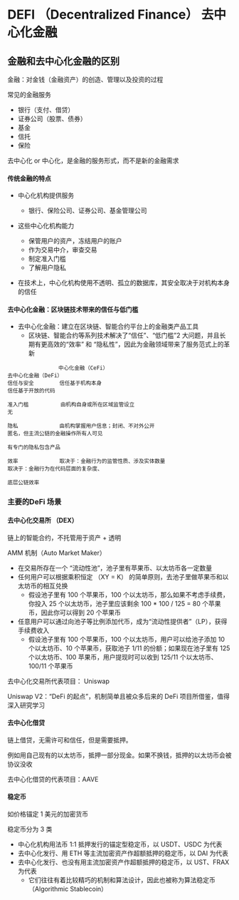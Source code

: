 # DEFI （Decentralized Finance） 去中心化金融

## 金融和去中心化金融的区别

金融：对金钱（金融资产）的创造、管理以及投资的过程

常见的金融服务

- 银行（支付、借贷）
- 证券公司（股票、债券）
- 基金
- 信托
- 保险

去中心化 or 中心化，是金融的服务形式，而不是新的金融需求

#### 传统金融的特点

- 中心化机构提供服务

  - 银行、保险公司、证券公司、基金管理公司

- 这些中心化机构能力

  - 保管用户的资产，冻结用户的账户
  - 作为交易中介，审查交易
  - 制定准入门槛
  - 了解用户隐私

- 在技术上，中心化机构使用不透明、孤立的数据库，其安全取决于对机构本身的信任

#### 去中心化金融：区块链技术带来的信任与低门槛

- 去中心化金融：建立在区块链、智能合约平台上的金融类产品工具
  - 区块链、智能合约等系列技术解决了“信任”、“低门槛”2 大问题，并且长期有更高效的“效率” 和 “隐私性”，因此为金融领域带来了服务范式上的革新

```
                中心化金融（CeFi）                                      去中心化金融（DeFi）
信任与安全        信任基于机构本身                                          信任基于开放的代码

准入门槛          由机构自身或所在区域监管设立                                无

隐私             由机构掌握用户信息；封闭、不对外公开                         匿名，但主流公链的金融操作所有人可见
                                                                      有专门的隐私包含产品

效率             取决于：金融行为的监管性质、涉及实体数量                     取决于：金融行为在代码层面的复杂度、
                                                                        底层公链效率

```

### 主要的DeFi 场景

#### 去中心化交易所 （DEX）

链上的智能合约，不托管用于资产 + 透明

AMM 机制（Auto Market Maker）

- 在交易所存在一个 “流动性池”，池子里有苹果币、以太坊币各一定数量
- 任何用户可以根据乘积恒定 （XY = K） 的简单原则，去池子里做苹果币和以太坊币的相互兑换
  - 假设池子里有 100 个苹果币，100 个以太坊币，那么如果不考虑手续费，你投入 25 个以太坊币，池子里应该剩余 100 \* 100 / 125 = 80 个苹果币，因此你可以得到 20 个苹果币
- 任意用户可以通过向池子等比例添加代币，成为“流动性提供者”（LP），获得手续费收入
  - 假设池子里有 100 个苹果币，100 个以太坊币，用户可以给池子添加 10 个以太坊币、10 个苹果币，获取池子 1/11 的份额；如果现在池子里有 125 个以太坊币、100 苹果币，用户提现时可以收到 125/11 个以太坊币、100/11 个苹果币

去中心化交易所代表项目： Uniswap

Uniswap V2：“DeFi 的起点”，机制简单且被众多后来的 DeFi 项目所借鉴，值得深入研究学习

#### 去中心化借贷

链上借贷，无需许可和信任，但是需要抵押。

例如用自己现有的以太坊币，抵押一部分现金。如果不换钱，抵押的以太坊币会被协议没收

去中心化借贷的代表项目：AAVE

#### 稳定币

如价格锚定 1 美元的加密货币

稳定币分为 3 类

- 中心化机构用法币 1:1 抵押发行的锚定型稳定币，以 USDT、USDC 为代表
- 去中心化发行、用 ETH 等主流加密资产作超额抵押的稳定币，以 DAI 为代表
- 去中心化发行、也没有用主流加密资产作超额抵押的稳定币，以 UST、FRAX 为代表
  - 它们往往有着比较精巧的机制和算法设计，因此也被称为算法稳定币（Algorithmic Stablecoin）

